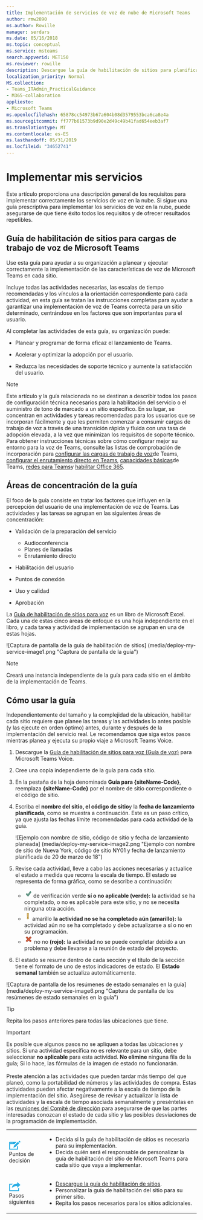 ```yaml
---
title: Implementación de servicios de voz de nube de Microsoft Teams
author: rmw2890
ms.author: Rowille
manager: serdars
ms.date: 05/16/2018
ms.topic: conceptual
ms.service: msteams
search.appverid: MET150
ms.reviewer: rowille
description: Descargue la guía de habilitación de sitios para planificar los lanzamientos de equipos y acelerar y optimizar la adopción de los usuarios, la percepción de su calidad y la satisfacción.
localization_priority: Normal
MS.collection:
- Teams_ITAdmin_PracticalGuidance
- M365-collaboration
appliesto:
- Microsoft Teams
ms.openlocfilehash: 65878cc54973b67a604b08d3579553bca6ca8e4a
ms.sourcegitcommit: ff777b61573b9d90e2d49c49b41fad654eeb3af7
ms.translationtype: MT
ms.contentlocale: es-ES
ms.lasthandoff: 05/31/2019
ms.locfileid: "34652741"
---
```

# <a name="deploy-my-service"></a>Implementar mis servicios

Este artículo proporciona una descripción general de los requisitos para implementar correctamente los servicios de voz en la nube. Si sigue una guía prescriptiva para implementar los servicios de voz en la nube, puede asegurarse de que tiene éxito todos los requisitos y de ofrecer resultados repetibles.

## <a name="site-enablement-playbook-for-microsoft-teams-voice-workloads"></a>Guía de habilitación de sitios para cargas de trabajo de voz de Microsoft Teams

Use esta guía para ayudar a su organización a planear y ejecutar correctamente la implementación de las características de voz de Microsoft Teams en cada sitio.

Incluye todas las actividades necesarias, las escalas de tiempo recomendadas y los vínculos a la orientación correspondiente para cada actividad, en esta guía se tratan las instrucciones completas para ayudar a garantizar una implementación de voz de Teams correcta para un sitio determinado, centrándose en los factores que son importantes para el usuario.

Al completar las actividades de esta guía, su organización puede:

-   Planear y programar de forma eficaz el lanzamiento de Teams.

-   Acelerar y optimizar la adopción por el usuario.

-   Reduzca las necesidades de soporte técnico y aumente la satisfacción del usuario.

> [!NOTE]
> Este artículo y la guía relacionada no se destinan a describir todos los pasos de configuración técnica necesarios para la habilitación del servicio o el suministro de tono de marcado a un sitio específico. En su lugar, se concentran en actividades y tareas recomendadas para los usuarios que se incorporan fácilmente y que les permiten comenzar a consumir cargas de trabajo de voz a través de una transición rápida y fluida con una tasa de adopción elevada, a la vez que minimizan los requisitos de soporte técnico. Para obtener instrucciones técnicas sobre cómo configurar mejor su entorno para la voz de Teams, consulte las listas de comprobación de incorporación para [configurar las cargas de trabajo de voz](onboarding-checklist-configure-cloud-voice-workloads-in-Microsoft-Teams.md)de Teams, [configurar el enrutamiento directo en Teams](onboarding-checklist-configure-direct-routing-in-Microsoft-Teams.md), [capacidades básicas](onboarding-checklist-configure-microsoft-teams-core-capabilities.md)de Teams, [redes para Teams](onboarding-checklist-configure-networking.md)y [habilitar Office 365](onboarding-checklist-enable-office-365.md).

<!--ENDOFSECTION-->

## <a name="playbook-focus-areas"></a>Áreas de concentración de la guía

El foco de la guía consiste en tratar los factores que influyen en la percepción del usuario de una implementación de voz de Teams. Las actividades y las tareas se agrupan en las siguientes áreas de concentración:

-   Validación de la preparación del servicio
    - Audioconferencia
    - Planes de llamadas
    - Enrutamiento directo

-   Habilitación del usuario

-   Puntos de conexión

-   Uso y calidad

-   Aprobación

La [Guía de habilitación de sitios para voz](https://github.com/MicrosoftDocs/OfficeDocs-SkypeForBusiness/blob/live/Teams/downloads/site-enablement-playbook-for-voice-(playbook).xlsx?raw=true) es un libro de Microsoft Excel. Cada una de estas cinco áreas de enfoque es una hoja independiente en el libro, y cada tarea y actividad de implementación se agrupan en una de estas hojas.

![Captura de pantalla de la guía de habilitación de sitios] (media/deploy-my-service-image1.png "Captura de pantalla de la guía")

> [!NOTE]
> Creará una instancia independiente de la guía para cada sitio en el ámbito de la implementación de Teams.

<!--ENDOFSECTION-->

## <a name="how-to-use-the-playbook"></a>Cómo usar la guía

Independientemente del tamaño y la complejidad de la ubicación, habilitar cada sitio requiere que planee las tareas y las actividades lo antes posible (y las ejecute en orden óptimo) antes, durante y después de la implementación del servicio real. Le recomendamos que siga estos pasos mientras planea y ejecuta su propio viaje a Microsoft Teams Voice.

1. Descargue la [Guía de habilitación de sitios para voz (Guía de voz)](https://github.com/MicrosoftDocs/OfficeDocs-SkypeForBusiness/blob/live/Teams/downloads/site-enablement-playbook-for-voice-(playbook).xlsx?raw=true) para Microsoft Teams Voice.

2. Cree una copia independiente de la guía para cada sitio.

3. En la pestaña de la hoja denominada **Guía para {siteName-Code}**, reemplaza **{siteName-Code}** por el nombre de sitio correspondiente o el código de sitio.

4. Escriba el **nombre del sitio, el código de sitio**y la **fecha de lanzamiento planificada**, como se muestra a continuación. Este es un paso crítico, ya que ajusta las fechas límite recomendadas para cada actividad de la guía.

   ![Ejemplo con nombre de sitio, código de sitio y fecha de lanzamiento planeada] (media/deploy-my-service-image2.png "Ejemplo con nombre de sitio de Nueva York, código de sitio NY01 y fecha de lanzamiento planificada de 20 de marzo de 18")

5. Revise cada actividad, lleve a cabo las acciones necesarias y actualice el estado a medida que recorra la escala de tiempo. El estado se representa de forma gráfica, como se describe a continuación:
  
   - ![Ilustración de una marca](media/deploy-my-service-image3.png) de verificación verde **sí o no aplicable (verde):** la actividad se ha completado, o no es aplicable para este sitio, y no se necesita ninguna otra acción.</li>
   - ![Ilustración de un signo de exclamación](media/deploy-my-service-image4.png) amarillo <strong>la actividad no se ha completado aún (amarillo):</strong> la actividad aún no se ha completado y debe actualizarse a sí o no en su programación.</li>
   - ![Ilustración de una X roja que indica](media/deploy-my-service-image5.png) no no <strong>(rojo):</strong> la actividad no se puede completar debido a un problema y debe llevarse a la reunión de estado del proyecto.</li></ul>

6. El estado se resume dentro de cada sección y el título de la sección tiene el formato de uno de estos indicadores de estado. El **Estado semanal** también se actualiza automáticamente.

![Captura de pantalla de los resúmenes de estado semanales en la guía] (media/deploy-my-service-image6.png "Captura de pantalla de los resúmenes de estado semanales en la guía")

> [!TIP]
> Repita los pasos anteriores para todas las ubicaciones que tiene.

> [!IMPORTANT]
> Es posible que algunos pasos no se apliquen a todas las ubicaciones y sitios. Si una actividad específica no es relevante para un sitio, debe seleccionar **no aplicable** para esta actividad. **No elimine** ninguna fila de la guía; Si lo hace, las fórmulas de la imagen de estado no funcionarán.<br/><br/>
Preste atención a las actividades que pueden tardar más tiempo del que planeó, como la portabilidad de números y las actividades de compra. Estas actividades pueden afectar negativamente a la escala de tiempo de la implementación del sitio. Asegúrese de revisar y actualizar la lista de actividades y la escala de tiempo asociada semanalmente y preséntelas en las [reuniones del Comité de dirección](https://docs.microsoft.com/MicrosoftTeams/envision-steering-committee-complete-guide) para asegurarse de que las partes interesadas conozcan el estado de cada sitio y las posibles desviaciones de la programación de implementación.

<table>
<tr><td><img src="media/audio_conferencing_image7.png" alt="An icon depicting decision points"/> <br/>Puntos de decisión</td><td><ul><li>Decida si la guía de habilitación de sitios es necesaria para su implementación.</li><li>Decida quién será el responsable de personalizar la guía de habilitación del sitio de Microsoft Teams para cada sitio que vaya a implementar.</li></ul></td></tr>
<tr><td><img src="media/audio_conferencing_image9.png" alt="An icon depicting the next steps"/><br/>Pasos siguientes</td><td><ul><li><a href="https://github.com/MicrosoftDocs/OfficeDocs-SkypeForBusiness/blob/live/Teams/downloads/site-enablement-playbook-for-voice-(playbook).xlsx?raw=true" data-raw-source="[Download the Site Enablement Playbook](https://github.com/MicrosoftDocs/OfficeDocs-SkypeForBusiness/blob/live/Teams/downloads/site-enablement-playbook-for-voice-(playbook).xlsx?raw=true)">Descargue la guía de habilitación de sitios</a>.</li><li>Personalizar la guía de habilitación del sitio para su primer sitio.</li><li>Repita los pasos necesarios para los sitios adicionales.</li></ul></td></tr>
</table>

<!--ENDOFSECTION-->